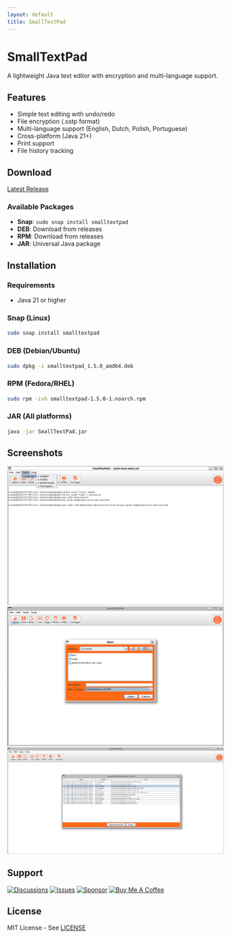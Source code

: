 ```yaml
---
layout: default
title: SmallTextPad
---
```


# SmallTextPad

A lightweight Java text editor with encryption and multi-language support.

## Features

- Simple text editing with undo/redo
- File encryption (.sstp format)
- Multi-language support (English, Dutch, Polish, Portuguese)
- Cross-platform (Java 21+)
- Print support
- File history tracking

## Download

[Latest Release](https://github.com/gcclinux/smalltextpad/releases/latest)

### Available Packages

- **Snap**: `sudo snap install smalltextpad`
- **DEB**: Download from releases
- **RPM**: Download from releases
- **JAR**: Universal Java package

## Installation

### Requirements
- Java 21 or higher

### Snap (Linux)
```bash
sudo snap install smalltextpad
```

### DEB (Debian/Ubuntu)
```bash
sudo dpkg -i smalltextpad_1.5.0_amd64.deb
```

### RPM (Fedora/RHEL)
```bash
sudo rpm -ivh smalltextpad-1.5.0-1.noarch.rpm
```

### JAR (All platforms)
```bash
java -jar SmallTextPad.jar
```

## Screenshots

![Language Selector](../screenshots/languages.png)
![Encrypted File](../screenshots/encrypted.png)
![History Picker](../screenshots/history-picker.png)

## Support

[![Discussions](https://img.shields.io/badge/💬_Join_Discussions-GitHub-blue?style=for-the-badge)](https://github.com/gcclinux/smalltextpad/discussions) 
[![Issues](https://img.shields.io/badge/🐛_Report_Issues-GitHub-red?style=for-the-badge)](https://github.com/gcclinux/smalltextpad/issues) 
[![Sponsor](https://img.shields.io/badge/💖_Sponsor-GitHub-pink?style=for-the-badge)](https://github.com/sponsors/gcclinux) 
[![Buy Me A Coffee](https://img.shields.io/badge/☕_Buy_Me_A_Coffee-Support-yellow?style=for-the-badge)](https://www.buymeacoffee.com/gcclinux) 

## License

MIT License - See [LICENSE](https://github.com/gcclinux/smalltextpad/blob/main/LICENSE)